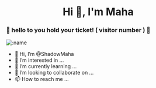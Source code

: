 <h1 align="center">Hi 👋, I'm Maha </h1>

<h3 align="left"> 🔽 hello to you hold your ticket! ( visitor number ) 🔽</h3>


![:name](https://count.getloli.com/get/@ShadowMAha)


- 👋 Hi, I’m @ShadowMaha
- 👀 I’m interested in ...
- 🌱 I’m currently learning ...
- 💞️ I’m looking to collaborate on ...
- 📫 How to reach me ...

<!---
ShadowMaha/ShadowMaha is a ✨ special ✨ repository because its `README.md` (this file) appears on your GitHub profile.
You can click the Preview link to take a look at your changes.
--->
